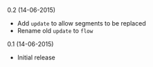 0.2 (14-06-2015)
- Add `update` to allow segments to be replaced
- Rename old `update` to `flow`

0.1 (14-06-2015)
- Initial release

